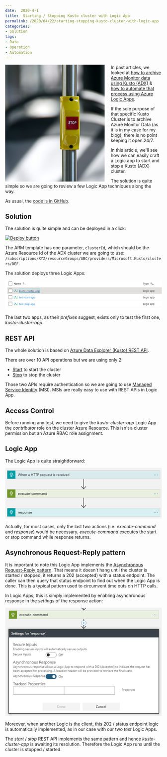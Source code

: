 ```yaml
---
date:  2020-4-1
title:  Starting / Stopping Kusto cluster with Logic App
permalink: /2020/04/22/starting-stopping-kusto-cluster-with-logic-app
categories:
- Solution
tags:
- Data
- Operation
- Automation
---
```

<img style="float:left;padding-right:20px;" title="From pixabay.com" src="/assets/posts/2020/2/starting-stopping-kusto-cluster-with-logic-app/yellow-and-red-stop-button.jpg" />

In past articles, we looked at [how to archive Azure Monitor data using Kusto (ADX)](/2020/04/08/archiving-azure-monitor-data-with-kusto) & [how to automate that process using Azure Logic Apps](/2020/04/15/automating-archiving-azure-monitor-data-with-kusto).

If the sole purpose of that specific Kusto Cluster is to archive Azure Monitor Data (as it is in my case for my blog), there is no point keeping it open 24/7.

In this article, we'll see how we can easily craft a Logic app to start and stop a Kusto (ADX) cluster.

The solution is quite simple so we are going to review a few Logic App techniques along the way.

As usual, the [code is in GitHub](https://github.com/vplauzon/kusto/tree/master/start-stop-cluster).

## Solution

The solution is quite simple and can be deployed in a click:

[![Deploy button](http://azuredeploy.net/deploybutton.png)](https://portal.azure.com/#create/Microsoft.Template/uri/https%3A%2F%2Fraw.githubusercontent.com%2Fvplauzon%2Fdata-explorer%2Fmaster%2Farchive-monitor%2Fdeploy.json)

The ARM template has one parameter, `clusterId`, which should be the Azure Resource Id of the ADX cluster we are going to use:  `/subscriptions/XYZ/resourceGroups/ABC/providers/Microsoft.Kusto/clusters/DEF`.

The solution deploys three Logic Apps:

![apps](/assets/posts/2020/2/starting-stopping-kusto-cluster-with-logic-app/apps.png)

The last two apps, as their *prefixes* suggest, exists only to test the first one, *kusto-cluster-app*.

## REST API

The whole solution is based on [Azure Data Explorer (Kusto) REST API](https://docs.microsoft.com/en-us/rest/api/azurerekusto/clusters).

There are over 10 API operations but we are using only 2:

* [Start](https://docs.microsoft.com/en-us/rest/api/azurerekusto/clusters/start) to start the cluster
* [Stop](https://docs.microsoft.com/en-us/rest/api/azurerekusto/clusters/stop) to stop the cluster

Those two APIs require authentication so we are going to use [Managed Service Identity](https://docs.microsoft.com/en-us/azure/active-directory/managed-identities-azure-resources/overview) (MSI).  MSIs are really easy to use with REST APIs in Logic App.

## Access Control

Before running any test, we need to give the *kusto-cluster-app* Logic App the *contributor* role on the cluster Azure Resource.  This isn't a cluster permission but an Azure RBAC role assignment.

## Logic App

The Logic App is quite straightforward:

![apps](/assets/posts/2020/2/starting-stopping-kusto-cluster-with-logic-app/process.png)

Actually, for most cases, only the last two actions (i.e. *execute-command* and *response*) would be necessary.  *execute-command* executes the start or stop command while response returns.

## Asynchronous Request-Reply pattern

It is important to note this Logic App implements the [Asynchronous Request-Reply pattern](https://docs.microsoft.com/en-us/azure/architecture/patterns/async-request-reply).  That means it doesn't hang until the cluster is started / stopped, it returns a 202 (accepted) with a status endpoint.  The caller can then query that status endpoint to find out when the Logic App is done.  This is a typical pattern used to circumvent time outs on HTTP calls.

In Logic Apps, this is simply implemented by enabling asynchronous response in the *settings* of the response action:

![async](/assets/posts/2020/2/starting-stopping-kusto-cluster-with-logic-app/async.png)

Moreover, when another Logic is the client, this 202 / status endpoint logic is automatically implemented, as in our case with our two *test* Logic Apps.

The *start* / *stop* REST API implements the same pattern and hence *kusto-cluster-app* is awaiting its resolution.  Therefore the Logic App runs until the cluster is stopped / started.

